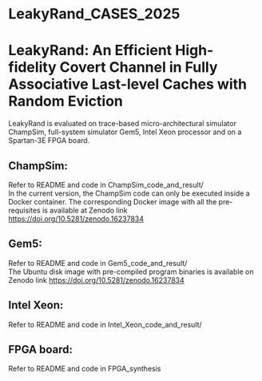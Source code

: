 # LeakyRand\_CASES\_2025
# LeakyRand: An Efficient High-fidelity Covert Channel in Fully  Associative Last-level Caches with Random Eviction
LeakyRand is evaluated on trace-based micro-architectural simulator ChampSim, full-system simulator Gem5, Intel Xeon processor and on a Spartan-3E FPGA board.

## ChampSim:
Refer to README and code in ChampSim\_code\_and\_result/ <br>
In the current version, the ChampSim code can only be executed inside a Docker container. The corresponding Docker image with all the pre-requisites is available at Zenodo link https://doi.org/10.5281/zenodo.16237834

## Gem5:
Refer to README and code in Gem5\_code\_and\_result/ <br>
The Ubuntu disk image with pre-compiled program binaries is available on Zenodo link https://doi.org/10.5281/zenodo.16237834

## Intel Xeon:
Refer to README and code in Intel\_Xeon\_code\_and\_result/

## FPGA board:
Refer to README and code in FPGA\_synthesis
